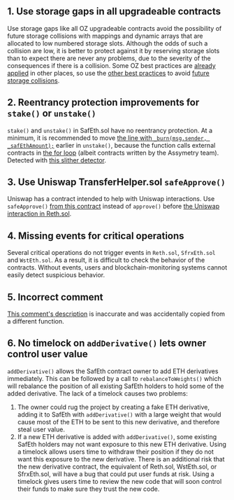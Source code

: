 ## 1. Use storage gaps in all upgradeable contracts

Use storage gaps like all OZ upgradeable contracts avoid the possibility of future storage collisions with mappings and dynamic arrays that are allocated to low numbered storage slots. Although the odds of such a collision are low, it is better to protect against it by reserving storage slots than to expect there are never any problems, due to the severity of the consequences if there is a collision. Some OZ best practices are [already applied](https://github.com/code-423n4/2023-03-asymmetry/blob/44b5cd94ebedc187a08884a7f685e950e987261c/contracts/SafEth/SafEth.sol#L36-L37) in other places, so use the [other best practices](https://docs.openzeppelin.com/upgrades-plugins/1.x/writing-upgradeable#storage-gaps) to avoid [future storage collisions](https://proxies.yacademy.dev/pages/security-guide/#storage-collision-vulnerability).

## 2. Reentrancy protection improvements for `stake()` or `unstake()`

`stake()` and `unstake()` in SafEth.sol have no reentrancy protection. At a minimum, it is recommended to move [the line with `_burn(msg.sender, _safEthAmount);`](https://github.com/code-423n4/2023-03-asymmetry/blob/44b5cd94ebedc187a08884a7f685e950e987261c/contracts/SafEth/SafEth.sol#L120) earlier in `unstake()`, because the function calls external contracts in [the for loop](https://github.com/code-423n4/2023-03-asymmetry/blob/44b5cd94ebedc187a08884a7f685e950e987261c/contracts/SafEth/SafEth.sol#L113-L119) (albeit contracts written by the Assymetry team). Detected with [this slither detector](https://github.com/crytic/slither/wiki/Detector-Documentation#reentrancy-vulnerabilities).

## 3. Use Uniswap TransferHelper.sol `safeApprove()`

Uniswap has a contract intended to help with Uniswap interactions. Use `safeApprove()` [from this contract](https://docs.uniswap.org/contracts/v3/reference/periphery/libraries/TransferHelper#safeapprove) instead of `approve()` before [the Uniswap interaction in Reth.sol](https://github.com/code-423n4/2023-03-asymmetry/blob/44b5cd94ebedc187a08884a7f685e950e987261c/contracts/SafEth/derivatives/Reth.sol#L90).

## 4. Missing events for critical operations

Several critical operations do not trigger events in `Reth.sol`, `SfrxEth.sol` and `WstEth.sol`. As a result, it is difficult to check the behavior of the contracts. Without events, users and blockchain-monitoring systems cannot easily detect suspicious behavior.

## 5. Incorrect comment

[This comment's description](https://github.com/code-423n4/2023-03-asymmetry/blob/44b5cd94ebedc187a08884a7f685e950e987261c/contracts/SafEth/SafEth.sol#L158) is inaccurate and was accidentally copied from a different function.

## 6. No timelock on `addDerivative()` lets owner control user value

`addDerivative()` allows the SafEth contract owner to add ETH derivatives immediately. This can be followed by a call to `rebalanceToWeights()` which will rebalance the position of all existing SafEth holders to hold some of the added derivative. The lack of a timelock causes two problems:

1. The owner could rug the project by creating a fake ETH derivative, adding it to SafEth with `addDerivative()` with a large weight that would cause most of the ETH to be sent to this new derivative, and therefore steal user value.
2. If a new ETH derivative is added with `addDerivative()`, some existing SafEth holders may not want exposure to this new ETH derivative. Using a timelock allows users time to withdraw their position if they do not want this exposure to the new derivative. There is an additional risk that the new derivative contract, the equivalent of Reth.sol, WstEth.sol, or SfrxEth.sol, will have a bug that could put user funds at risk. Using a timelock gives users time to review the new code that will soon control their funds to make sure they trust the new code.